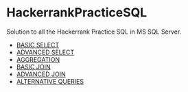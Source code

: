 # HackerrankPracticeSQL

Solution to all the Hackerrank Practice SQL in MS SQL Server.

* [BASIC SELECT](https://github.com/tg270798/HackerrankPracticeSQL/tree/main/BASIC%20SELECT) 
* [ADVANCED SELECT](https://github.com/tg270798/HackerrankPracticeSQL/tree/main/ADVANCE%20SELECT)
* [AGGREGATION]()
* [BASIC JOIN]()
* [ADVANCED JOIN]()
* [ALTERNATIVE QUERIES]()

